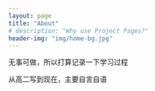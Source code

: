 ```yaml
---
layout: page
title: "About"
# description: "Why use Project Pages?"
header-img: "img/home-bg.jpg"
---
```


无事可做，所以打算记录一下学习过程	

从高二写到现在，主要自言自语